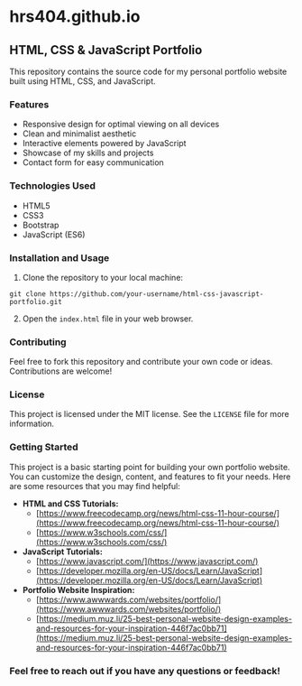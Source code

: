 # hrs404.github.io
## HTML, CSS & JavaScript Portfolio

This repository contains the source code for my personal portfolio website built using HTML, CSS, and JavaScript.

### Features

* Responsive design for optimal viewing on all devices
* Clean and minimalist aesthetic
* Interactive elements powered by JavaScript
* Showcase of my skills and projects
* Contact form for easy communication

### Technologies Used

* HTML5
* CSS3
* Bootstrap
* JavaScript (ES6)

### Installation and Usage

1. Clone the repository to your local machine:

```
git clone https://github.com/your-username/html-css-javascript-portfolio.git
```

2. Open the `index.html` file in your web browser.

### Contributing

Feel free to fork this repository and contribute your own code or ideas. Contributions are welcome!

### License

This project is licensed under the MIT license. See the `LICENSE` file for more information.

### Getting Started

This project is a basic starting point for building your own portfolio website. You can customize the design, content, and features to fit your needs. Here are some resources that you may find helpful:

* **HTML and CSS Tutorials:**
    * [https://www.freecodecamp.org/news/html-css-11-hour-course/](https://www.freecodecamp.org/news/html-css-11-hour-course/)
    * [https://www.w3schools.com/css/](https://www.w3schools.com/css/)
* **JavaScript Tutorials:**
    * [https://www.javascript.com/](https://www.javascript.com/)
    * [https://developer.mozilla.org/en-US/docs/Learn/JavaScript](https://developer.mozilla.org/en-US/docs/Learn/JavaScript)
* **Portfolio Website Inspiration:**
    * [https://www.awwwards.com/websites/portfolio/](https://www.awwwards.com/websites/portfolio/)
    * [https://medium.muz.li/25-best-personal-website-design-examples-and-resources-for-your-inspiration-446f7ac0bb71](https://medium.muz.li/25-best-personal-website-design-examples-and-resources-for-your-inspiration-446f7ac0bb71)

### Feel free to reach out if you have any questions or feedback!
